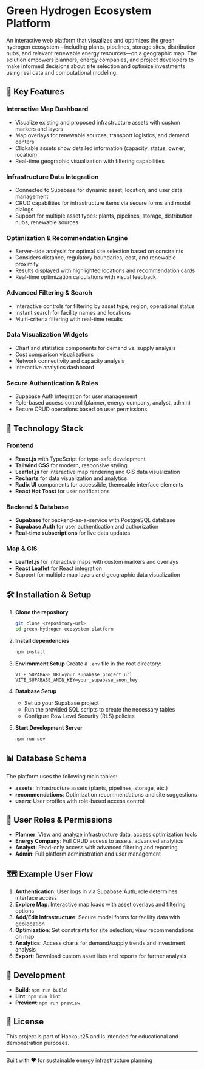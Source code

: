# Green Hydrogen Ecosystem Platform

An interactive web platform that visualizes and optimizes the green hydrogen ecosystem—including plants, pipelines, storage sites, distribution hubs, and relevant renewable energy resources—on a geographic map. The solution empowers planners, energy companies, and project developers to make informed decisions about site selection and optimize investments using real data and computational modeling.

## 🌟 Key Features

### Interactive Map Dashboard
- Visualize existing and proposed infrastructure assets with custom markers and layers
- Map overlays for renewable sources, transport logistics, and demand centers
- Clickable assets show detailed information (capacity, status, owner, location)
- Real-time geographic visualization with filtering capabilities

### Infrastructure Data Integration
- Connected to Supabase for dynamic asset, location, and user data management
- CRUD capabilities for infrastructure items via secure forms and modal dialogs
- Support for multiple asset types: plants, pipelines, storage, distribution hubs, renewable sources

### Optimization & Recommendation Engine
- Server-side analysis for optimal site selection based on constraints
- Considers distance, regulatory boundaries, cost, and renewable proximity
- Results displayed with highlighted locations and recommendation cards
- Real-time optimization calculations with visual feedback

### Advanced Filtering & Search
- Interactive controls for filtering by asset type, region, operational status
- Instant search for facility names and locations
- Multi-criteria filtering with real-time results

### Data Visualization Widgets
- Chart and statistics components for demand vs. supply analysis
- Cost comparison visualizations
- Network connectivity and capacity analysis
- Interactive analytics dashboard

### Secure Authentication & Roles
- Supabase Auth integration for user management
- Role-based access control (planner, energy company, analyst, admin)
- Secure CRUD operations based on user permissions

## 🚀 Technology Stack

### Frontend
- **React.js** with TypeScript for type-safe development
- **Tailwind CSS** for modern, responsive styling
- **Leaflet.js** for interactive map rendering and GIS data visualization
- **Recharts** for data visualization and analytics
- **Radix UI** components for accessible, themeable interface elements
- **React Hot Toast** for user notifications

### Backend & Database
- **Supabase** for backend-as-a-service with PostgreSQL database
- **Supabase Auth** for user authentication and authorization
- **Real-time subscriptions** for live data updates

### Map & GIS
- **Leaflet.js** for interactive maps with custom markers and overlays
- **React Leaflet** for React integration
- Support for multiple map layers and geographic data visualization

## 🛠️ Installation & Setup

1. **Clone the repository**
   ```bash
   git clone <repository-url>
   cd green-hydrogen-ecosystem-platform
   ```

2. **Install dependencies**
   ```bash
   npm install
   ```

3. **Environment Setup**
   Create a `.env` file in the root directory:
   ```env
   VITE_SUPABASE_URL=your_supabase_project_url
   VITE_SUPABASE_ANON_KEY=your_supabase_anon_key
   ```

4. **Database Setup**
   - Set up your Supabase project
   - Run the provided SQL scripts to create the necessary tables
   - Configure Row Level Security (RLS) policies

5. **Start Development Server**
   ```bash
   npm run dev
   ```

## 📊 Database Schema

The platform uses the following main tables:

- **assets**: Infrastructure assets (plants, pipelines, storage, etc.)
- **recommendations**: Optimization recommendations and site suggestions
- **users**: User profiles with role-based access control

## 🎯 User Roles & Permissions

- **Planner**: View and analyze infrastructure data, access optimization tools
- **Energy Company**: Full CRUD access to assets, advanced analytics
- **Analyst**: Read-only access with advanced filtering and reporting
- **Admin**: Full platform administration and user management

## 🗺️ Example User Flow

1. **Authentication**: User logs in via Supabase Auth; role determines interface access
2. **Explore Map**: Interactive map loads with asset overlays and filtering options
3. **Add/Edit Infrastructure**: Secure modal forms for facility data with geolocation
4. **Optimization**: Set constraints for site selection; view recommendations on map
5. **Analytics**: Access charts for demand/supply trends and investment analysis
6. **Export**: Download custom asset lists and reports for further analysis

## 🚀 Development

- **Build**: `npm run build`
- **Lint**: `npm run lint`
- **Preview**: `npm run preview`

## 📝 License

This project is part of Hackout25 and is intended for educational and demonstration purposes.

---

Built with ❤️ for sustainable energy infrastructure planning
